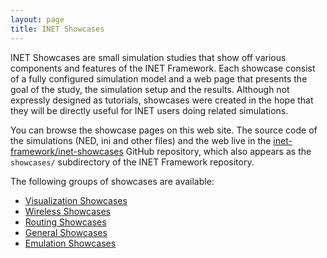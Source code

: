 ```yaml
---
layout: page
title: INET Showcases
---
```


INET Showcases are small simulation studies that show off various components
and features of the INET Framework. Each showcase consist of a fully
configured simulation model and a web page that presents the goal of the study,
the simulation setup and the results. Although not expressly designed as tutorials,
showcases were created in the hope that they will be directly useful for
INET users doing related simulations.

You can browse the showcase pages on this web site. The source code of
the simulations (NED, ini and other files) and the web live in the
[inet-framework/inet-showcases](https://github.com/inet-framework/inet-showcases)
GitHub repository, which also appears as the `showcases/` subdirectory
of the INET Framework repository.

The following groups of showcases are available:

* [Visualization Showcases](visualizer)
* [Wireless Showcases](wireless)
* [Routing Showcases](routing)
* [General Showcases](general)
* [Emulation Showcases](emulation)
